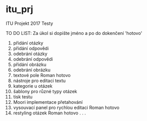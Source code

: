 # itu_prj
ITU Projekt 2017 Testy


TO DO LIST:
Za úkol si dopište jméno a po do dokenčení 'hotovo'
1. přidání otázky
2. přidání odpovědi
3. odebrání otázky
4. odebrání odpovědi
5. přidání obrázku
6. odebrání obrázku
7. textové pole                                       Roman hotovo
8. nástroje pro editaci textu
9. kategorie u otázek
10. šablony pro různé typy otázek
11. tisk testu
12. Moori implementace přetahování
13. vysouvací panel pro rychlou editaci               Roman hotovo
14. restyling otázek                                  Roman hotovo
.
.
.
